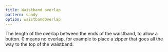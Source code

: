 ```yaml
---
title: Waistband overlap
pattern: sandy
option: waistbandOverlap
---
```


The length of the overlap between the ends of the waistband, to allow a button. 0 means no overlap, for example to place a zipper that goes all the way to the top of the waistband.
